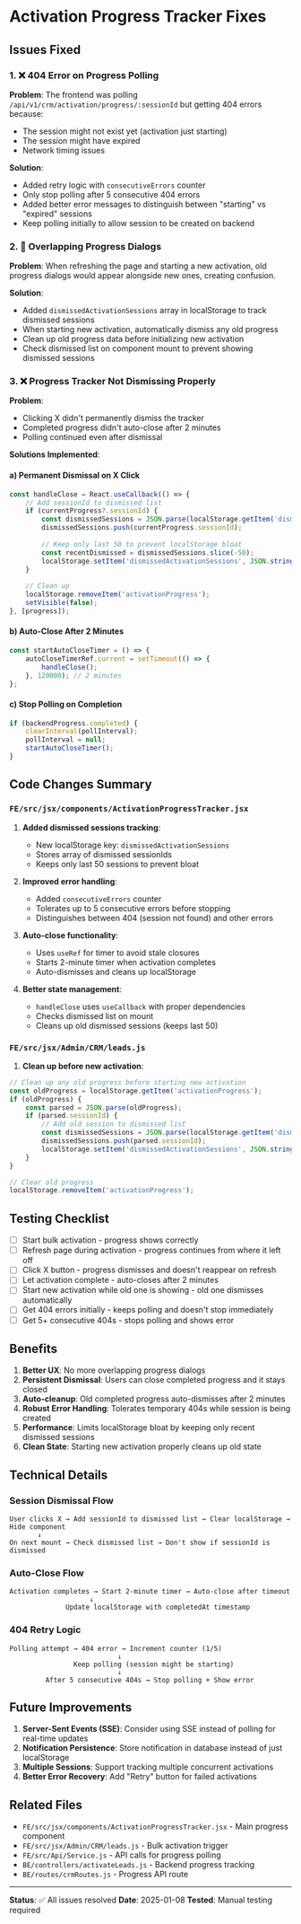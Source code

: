 # Activation Progress Tracker Fixes

## Issues Fixed

### 1. ❌ 404 Error on Progress Polling
**Problem**: The frontend was polling `/api/v1/crm/activation/progress/:sessionId` but getting 404 errors because:
- The session might not exist yet (activation just starting)
- The session might have expired
- Network timing issues

**Solution**:
- Added retry logic with `consecutiveErrors` counter
- Only stop polling after 5 consecutive 404 errors
- Added better error messages to distinguish between "starting" vs "expired" sessions
- Keep polling initially to allow session to be created on backend

### 2. 🔄 Overlapping Progress Dialogs
**Problem**: When refreshing the page and starting a new activation, old progress dialogs would appear alongside new ones, creating confusion.

**Solution**:
- Added `dismissedActivationSessions` array in localStorage to track dismissed sessions
- When starting new activation, automatically dismiss any old progress
- Clean up old progress data before initializing new activation
- Check dismissed list on component mount to prevent showing dismissed sessions

### 3. ❌ Progress Tracker Not Dismissing Properly
**Problem**: 
- Clicking X didn't permanently dismiss the tracker
- Completed progress didn't auto-close after 2 minutes
- Polling continued even after dismissal

**Solutions Implemented**:

#### a) Permanent Dismissal on X Click
```javascript
const handleClose = React.useCallback(() => {
    // Add sessionId to dismissed list
    if (currentProgress?.sessionId) {
        const dismissedSessions = JSON.parse(localStorage.getItem('dismissedActivationSessions') || '[]');
        dismissedSessions.push(currentProgress.sessionId);
        
        // Keep only last 50 to prevent localStorage bloat
        const recentDismissed = dismissedSessions.slice(-50);
        localStorage.setItem('dismissedActivationSessions', JSON.stringify(recentDismissed));
    }
    
    // Clean up
    localStorage.removeItem('activationProgress');
    setVisible(false);
}, [progress]);
```

#### b) Auto-Close After 2 Minutes
```javascript
const startAutoCloseTimer = () => {
    autoCloseTimerRef.current = setTimeout(() => {
        handleClose();
    }, 120000); // 2 minutes
};
```

#### c) Stop Polling on Completion
```javascript
if (backendProgress.completed) {
    clearInterval(pollInterval);
    pollInterval = null;
    startAutoCloseTimer();
}
```

## Code Changes Summary

### `FE/src/jsx/components/ActivationProgressTracker.jsx`

1. **Added dismissed sessions tracking**:
   - New localStorage key: `dismissedActivationSessions`
   - Stores array of dismissed sessionIds
   - Keeps only last 50 sessions to prevent bloat

2. **Improved error handling**:
   - Added `consecutiveErrors` counter
   - Tolerates up to 5 consecutive errors before stopping
   - Distinguishes between 404 (session not found) and other errors

3. **Auto-close functionality**:
   - Uses `useRef` for timer to avoid stale closures
   - Starts 2-minute timer when activation completes
   - Auto-dismisses and cleans up localStorage

4. **Better state management**:
   - `handleClose` uses `useCallback` with proper dependencies
   - Checks dismissed list on mount
   - Cleans up old dismissed sessions (keeps last 50)

### `FE/src/jsx/Admin/CRM/leads.js`

1. **Clean up before new activation**:
```javascript
// Clean up any old progress before starting new activation
const oldProgress = localStorage.getItem('activationProgress');
if (oldProgress) {
    const parsed = JSON.parse(oldProgress);
    if (parsed.sessionId) {
        // Add old session to dismissed list
        const dismissedSessions = JSON.parse(localStorage.getItem('dismissedActivationSessions') || '[]');
        dismissedSessions.push(parsed.sessionId);
        localStorage.setItem('dismissedActivationSessions', JSON.stringify(dismissedSessions));
    }
}

// Clear old progress
localStorage.removeItem('activationProgress');
```

## Testing Checklist

- [ ] Start bulk activation - progress shows correctly
- [ ] Refresh page during activation - progress continues from where it left off
- [ ] Click X button - progress dismisses and doesn't reappear on refresh
- [ ] Let activation complete - auto-closes after 2 minutes
- [ ] Start new activation while old one is showing - old one dismisses automatically
- [ ] Get 404 errors initially - keeps polling and doesn't stop immediately
- [ ] Get 5+ consecutive 404s - stops polling and shows error

## Benefits

1. **Better UX**: No more overlapping progress dialogs
2. **Persistent Dismissal**: Users can close completed progress and it stays closed
3. **Auto-cleanup**: Old completed progress auto-dismisses after 2 minutes
4. **Robust Error Handling**: Tolerates temporary 404s while session is being created
5. **Performance**: Limits localStorage bloat by keeping only recent dismissed sessions
6. **Clean State**: Starting new activation properly cleans up old state

## Technical Details

### Session Dismissal Flow
```
User clicks X → Add sessionId to dismissed list → Clear localStorage → Hide component
       ↓
On next mount → Check dismissed list → Don't show if sessionId is dismissed
```

### Auto-Close Flow
```
Activation completes → Start 2-minute timer → Auto-close after timeout
                    ↓
              Update localStorage with completedAt timestamp
```

### 404 Retry Logic
```
Polling attempt → 404 error → Increment counter (1/5)
                           ↓
                Keep polling (session might be starting)
                           ↓
         After 5 consecutive 404s → Stop polling + Show error
```

## Future Improvements

1. **Server-Sent Events (SSE)**: Consider using SSE instead of polling for real-time updates
2. **Notification Persistence**: Store notification in database instead of just localStorage
3. **Multiple Sessions**: Support tracking multiple concurrent activations
4. **Better Error Recovery**: Add "Retry" button for failed activations

## Related Files

- `FE/src/jsx/components/ActivationProgressTracker.jsx` - Main progress component
- `FE/src/jsx/Admin/CRM/leads.js` - Bulk activation trigger
- `FE/src/Api/Service.js` - API calls for progress polling
- `BE/controllers/activateLeads.js` - Backend progress tracking
- `BE/routes/crmRoutes.js` - Progress API route

---

**Status**: ✅ All issues resolved
**Date**: 2025-01-08
**Tested**: Manual testing required



